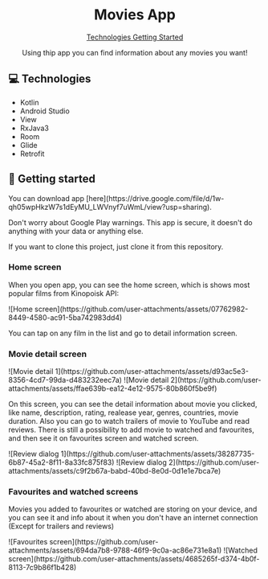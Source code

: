 <h1 align="center" style="font-weight: bold;">
  Movies App
</h1> 
<p align="center"> 
  <a href="#tech">
    Technologies
  </a> 
  <a href="#started">
    Getting Started
  </a> 
</p> 
<p align="center">
  Using thip app you can find information about any movies you want!
</p> 
<h2 id="technologies">
  💻 Technologies
</h2> 
<ul>
<li>Kotlin</li> 
<li>Android Studio</li>
<li>View</li> 
<li>RxJava3</li> 
<li>Room</li>
<li>Glide</li>
<li>Retrofit</li>
</ul>
<h2 id="started">
  🚀 Getting started
</h2> You can download app [here](https://drive.google.com/file/d/1w-qh05wpHkzW7s1dEyMU_LWVnyf7uWmL/view?usp=sharing). 
<p>
  Don't worry about Google Play warnings. This app is secure, it doesn't do anything with your data or anything else.
</p> 
<p>
  If you want to clone this project, just clone it from this repository.
</p>
<h3>Home screen</h3>
<p>
  When you open app, you can see the home screen, which is shows most popular films from Kinopoisk API:
</p>
<p>
   ![Home screen](https://github.com/user-attachments/assets/07762982-8449-4580-ac91-5ba742983dd4)
</p>
<p>
  You can tap on any film in the list and go to detail information screen.
</p>
<h3>Movie detail screen</h3>
<p>
  ![Movie detail 1](https://github.com/user-attachments/assets/d93ac5e3-8356-4cd7-99da-d483232eec7a)
  ![Movie detail 2](https://github.com/user-attachments/assets/ffae639b-ea12-4e12-9575-80b860f5be9f)
</p>
<p>
  On this screen, you can see the detail information about movie you clicked, like name, description, rating, realease year, genres, countries, movie duration. 
  Also you can go to watch trailers of movie to YouTube and read reviews. 
  There is still a possibility to add movie to watched and favourites, and then see it on favourites screen and watched screen.
</p>
<p>
  ![Review dialog 1](https://github.com/user-attachments/assets/38287735-6b87-45a2-8f11-8a33fc875f83)
  ![Review dialog 2](https://github.com/user-attachments/assets/c9f2b67a-babd-40bd-8e0d-0d1e1e7bca7e)
</p>
<h3>Favourites and watched screens</h3>
<p>
  Movies you added to favourites or watched are storing on your device, and you can see it and info about it when you don't have an internet connection (Except for trailers and reviews)
</p>
<p>
  ![Favourites screen](https://github.com/user-attachments/assets/694da7b8-9788-46f9-9c0a-ac86e731e8a1)
  ![Watched screen](https://github.com/user-attachments/assets/4685265f-d374-4b0f-8113-7c9b86f1b428)
</p>

